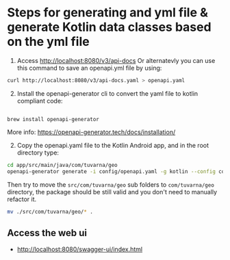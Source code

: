 # Steps for generating and yml file & generate Kotlin data classes based on the yml file

1. Access <http://localhost:8080/v3/api-docs>
Or alternatevly you can use this command to save an openapi.yml file by using:

```bash
curl http://localhost:8080/v3/api-docs.yaml > openapi.yaml

```

2. Install the openapi-generator cli to convert the yaml file to kotlin compliant code:

```homebrew

brew install openapi-generator
```

More info: <https://openapi-generator.tech/docs/installation/>


2. Copy the openapi.yaml file to the Kotlin Android app, and in the root directory type:

```bash
cd app/src/main/java/com/tuvarna/geo
openapi-generator generate -i config/openapi.yaml -g kotlin --config config/openapi-config.json --additional-properties=packageName=com.tuvarna.geo

```

Then try to move the `src/com/tuvarna/geo` sub folders to `com/tuvarna/geo` directory, the package should be still valid and you don't need to manually refactor it.

```bash
mv ./src/com/tuvarna/geo/* .
```

## Access the web ui

- <http://localhost:8080/swagger-ui/index.html>